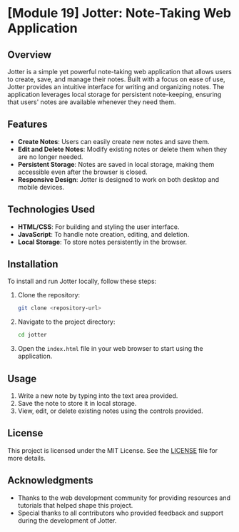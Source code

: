 
# [Module 19] Jotter: Note-Taking Web Application

## Overview

Jotter is a simple yet powerful note-taking web application that allows users to create, save, and manage their notes. Built with a focus on ease of use, Jotter provides an intuitive interface for writing and organizing notes. The application leverages local storage for persistent note-keeping, ensuring that users' notes are available whenever they need them.

## Features

- **Create Notes**: Users can easily create new notes and save them.
- **Edit and Delete Notes**: Modify existing notes or delete them when they are no longer needed.
- **Persistent Storage**: Notes are saved in local storage, making them accessible even after the browser is closed.
- **Responsive Design**: Jotter is designed to work on both desktop and mobile devices.

## Technologies Used

- **HTML/CSS**: For building and styling the user interface.
- **JavaScript**: To handle note creation, editing, and deletion.
- **Local Storage**: To store notes persistently in the browser.

## Installation

To install and run Jotter locally, follow these steps:

1. Clone the repository:
   ```bash
   git clone <repository-url>
   ```
2. Navigate to the project directory:
   ```bash
   cd jotter
   ```
3. Open the `index.html` file in your web browser to start using the application.

## Usage

1. Write a new note by typing into the text area provided.
2. Save the note to store it in local storage.
3. View, edit, or delete existing notes using the controls provided.

## License

This project is licensed under the MIT License. See the [LICENSE](LICENSE) file for more details.

## Acknowledgments

- Thanks to the web development community for providing resources and tutorials that helped shape this project.
- Special thanks to all contributors who provided feedback and support during the development of Jotter.
